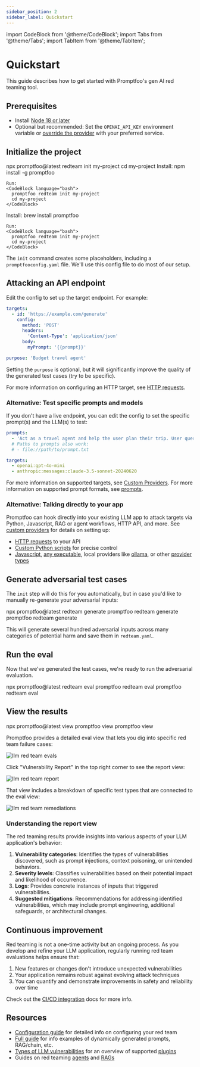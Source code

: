 ```yaml
---
sidebar_position: 2
sidebar_label: Quickstart
---
```


import CodeBlock from '@theme/CodeBlock';
import Tabs from '@theme/Tabs';
import TabItem from '@theme/TabItem';

# Quickstart

This guide describes how to get started with Promptfoo's gen AI red teaming tool.

## Prerequisites

- Install [Node 18 or later](https://nodejs.org/en/download/package-manager/)
- Optional but recommended: Set the `OPENAI_API_KEY` environment variable or [override the provider](/docs/red-team/configuration/#providers) with your preferred service.

## Initialize the project

<Tabs groupId="installation-method">
  <TabItem value="npx" label="npx" default>
    <CodeBlock language="bash">
      npx promptfoo@latest redteam init my-project
      cd my-project
    </CodeBlock>
  </TabItem>
  <TabItem value="npm" label="npm">
    Install:
    <CodeBlock language="bash">
      npm install -g promptfoo
    </CodeBlock>

    Run:
    <CodeBlock language="bash">
      promptfoo redteam init my-project
      cd my-project
    </CodeBlock>

  </TabItem>
  <TabItem value="brew" label="brew">
    Install:
    <CodeBlock language="bash">
      brew install promptfoo
    </CodeBlock>

    Run:
    <CodeBlock language="bash">
      promptfoo redteam init my-project
      cd my-project
    </CodeBlock>

  </TabItem>
</Tabs>

The `init` command creates some placeholders, including a `promptfooconfig.yaml` file. We'll use this config file to do most of our setup.

## Attacking an API endpoint

Edit the config to set up the target endpoint. For example:

```yaml
targets:
  - id: 'https://example.com/generate'
    config:
      method: 'POST'
      headers:
        'Content-Type': 'application/json'
      body:
        myPrompt: '{{prompt}}'

purpose: 'Budget travel agent'
```

Setting the `purpose` is optional, but it will significantly improve the quality of the generated test cases (try to be specific).

For more information on configuring an HTTP target, see [HTTP requests](/docs/providers/http/).

### Alternative: Test specific prompts and models

If you don't have a live endpoint, you can edit the config to set the specific prompt(s) and the LLM(s) to test:

```yaml
prompts:
  - 'Act as a travel agent and help the user plan their trip. User query: {{query}}'
  # Paths to prompts also work:
  # - file://path/to/prompt.txt

targets:
  - openai:gpt-4o-mini
  - anthropic:messages:claude-3.5-sonnet-20240620
```

For more information on supported targets, see [Custom Providers](/docs/red-team/configuration/#custom-providerstargets). For more information on supported prompt formats, see [prompts](/docs/configuration/parameters/#prompts).

### Alternative: Talking directly to your app

Promptfoo can hook directly into your existing LLM app to attack targets via Python, Javascript, RAG or agent workflows, HTTP API, and more. See [custom providers](/docs/red-team/configuration/#custom-providerstargets) for details on setting up:

- [HTTP requests](/docs/red-team/configuration/#http-requests) to your API
- [Custom Python scripts](/docs/red-team/configuration/#custom-scripts) for precise control
- [Javascript](/docs/providers/custom-api/), [any executable](/docs/providers/custom-script/), local providers like [ollama](/docs/providers/ollama/), or other [provider types](/docs/providers/)

## Generate adversarial test cases

The `init` step will do this for you automatically, but in case you'd like to manually re-generate your adversarial inputs:

<Tabs groupId="installation-method">
  <TabItem value="npx" label="npx" default>
    <CodeBlock language="bash">
      npx promptfoo@latest redteam generate
    </CodeBlock>
  </TabItem>
  <TabItem value="npm" label="npm">
    <CodeBlock language="bash">
      promptfoo redteam generate
    </CodeBlock>
  </TabItem>
  <TabItem value="brew" label="brew">
    <CodeBlock language="bash">
      promptfoo redteam generate
    </CodeBlock>
  </TabItem>
</Tabs>

This will generate several hundred adversarial inputs across many categories of potential harm and save them in `redteam.yaml`.

## Run the eval

Now that we've generated the test cases, we're ready to run the adversarial evaluation.

<Tabs groupId="installation-method">
  <TabItem value="npx" label="npx" default>
    <CodeBlock language="bash">
      npx promptfoo@latest redteam eval
    </CodeBlock>
  </TabItem>
  <TabItem value="npm" label="npm">
    <CodeBlock language="bash">
      promptfoo redteam eval
    </CodeBlock>
  </TabItem>
  <TabItem value="brew" label="brew">
    <CodeBlock language="bash">
      promptfoo redteam eval
    </CodeBlock>
  </TabItem>
</Tabs>

## View the results

<Tabs groupId="installation-method">
  <TabItem value="npx" label="npx" default>
    <CodeBlock language="bash">
      npx promptfoo@latest view
    </CodeBlock>
  </TabItem>
  <TabItem value="npm" label="npm">
    <CodeBlock language="bash">
      promptfoo view
    </CodeBlock>
  </TabItem>
  <TabItem value="brew" label="brew">
    <CodeBlock language="bash">
      promptfoo view
    </CodeBlock>
  </TabItem>
</Tabs>

Promptfoo provides a detailed eval view that lets you dig into specific red team failure cases:

![llm red team evals](/img/docs/redteam-results.png)

Click "Vulnerability Report" in the top right corner to see the report view:

![llm red team report](/img/riskreport-1@2x.png)

That view includes a breakdown of specific test types that are connected to the eval view:

![llm red team remediations](/img/riskreport-2.png)

### Understanding the report view

The red teaming results provide insights into various aspects of your LLM application's behavior:

1. **Vulnerability categories**: Identifies the types of vulnerabilities discovered, such as prompt injections, context poisoning, or unintended behaviors.
2. **Severity levels**: Classifies vulnerabilities based on their potential impact and likelihood of occurrence.
3. **Logs**: Provides concrete instances of inputs that triggered vulnerabilities.
4. **Suggested mitigations**: Recommendations for addressing identified vulnerabilities, which may include prompt engineering, additional safeguards, or architectural changes.

## Continuous improvement

Red teaming is not a one-time activity but an ongoing process. As you develop and refine your LLM application, regularly running red team evaluations helps ensure that:

1. New features or changes don't introduce unexpected vulnerabilities
2. Your application remains robust against evolving attack techniques
3. You can quantify and demonstrate improvements in safety and reliability over time

Check out the [CI/CD integration](/docs/integrations/ci-cd/) docs for more info.

## Resources

- [Configuration guide](/docs/red-team/configuration/) for detailed info on configuring your red team
- [Full guide](/docs/guides/llm-redteaming) for info examples of dynamically generated prompts, RAG/chain, etc.
- [Types of LLM vulnerabilities](/docs/red-team/llm-vulnerability-types/) for an overview of supported [plugins](/docs/category/plugins/)
- Guides on red teaming [agents](/docs/red-team/agents/) and [RAGs](/docs/red-team/rag/)
